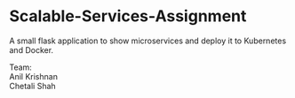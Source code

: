 # Scalable-Services-Assignment

A small flask application to show microservices and deploy it to Kubernetes and Docker.

Team:  
Anil Krishnan  
Chetali Shah
